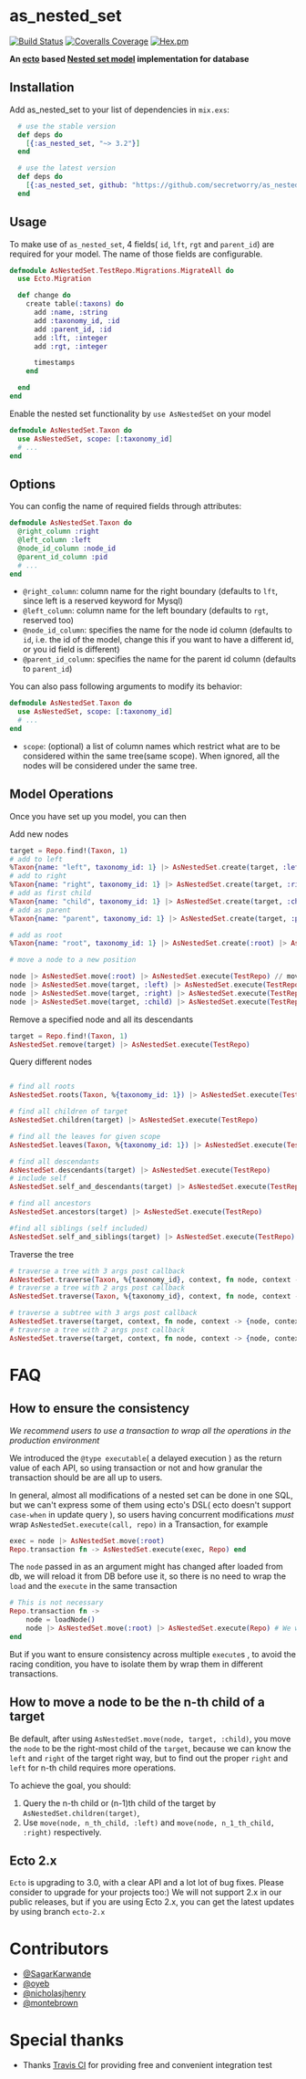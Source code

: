 # as_nested_set

[![Build Status](https://travis-ci.com/secretworry/as_nested_set.svg?branch=master)](https://travis-ci.org/secretworry/as_nested_set)
[![Coveralls Coverage](https://img.shields.io/coveralls/secretworry/as_nested_set.svg)](https://coveralls.io/github/secretworry/as_nested_set)
[![Hex.pm](https://img.shields.io/hexpm/v/as_nested_set.svg)](http://hex.pm/packages/as_nested_set)

**An [ecto](https://github.com/elixir-lang/ecto) based [Nested set model](https://en.wikipedia.org/wiki/Nested_set_model) implementation for database**

## Installation

Add as_nested_set to your list of dependencies in `mix.exs`:

```elixir
  # use the stable version
  def deps do
    [{:as_nested_set, "~> 3.2"}]
  end

  # use the latest version
  def deps do
    [{:as_nested_set, github: "https://github.com/secretworry/as_nested_set.git"}]
  end
```

## Usage

To make use of `as_nested_set`, 4 fields( `id`, `lft`, `rgt` and `parent_id`) are required for your model. The name of those fields are configurable.

```elixir
defmodule AsNestedSet.TestRepo.Migrations.MigrateAll do
  use Ecto.Migration

  def change do
    create table(:taxons) do
      add :name, :string
      add :taxonomy_id, :id
      add :parent_id, :id
      add :lft, :integer
      add :rgt, :integer

      timestamps
    end

  end
end
```

Enable the nested set functionality by `use AsNestedSet` on your model

```elixir
defmodule AsNestedSet.Taxon do
  use AsNestedSet, scope: [:taxonomy_id]
  # ...
end
```

## Options

You can config the name of required fields through attributes:

```elixir
defmodule AsNestedSet.Taxon do
  @right_column :right
  @left_column :left
  @node_id_column :node_id
  @parent_id_column :pid
  # ...
end
```

  * `@right_column`: column name for the right boundary (defaults to `lft`, since left is a reserved keyword for Mysql)
  * `@left_column`: column name for the left boundary (defaults to `rgt`, reserved too)
  * `@node_id_column`:  specifies the name for the node id column (defaults to `id`, i.e. the id of the model, change this if you want to have a different id, or you id field is different)
  * `@parent_id_column`: specifies the name for the parent id column (defaults to `parent_id`)

You can also pass following arguments to modify its behavior:

```elixir
defmodule AsNestedSet.Taxon do
  use AsNestedSet, scope: [:taxonomy_id]
  # ...
end
```

  * `scope`: (optional) a list of column names which restrict what are to be considered within the same tree(same scope). When ignored, all the nodes will be considered under the same tree.

## Model Operations

Once you have set up you model, you can then

Add new nodes

```elixir
target = Repo.find!(Taxon, 1)
# add to left
%Taxon{name: "left", taxonomy_id: 1} |> AsNestedSet.create(target, :left) |> AsNestedSet.execute(TestRepo)
# add to right
%Taxon{name: "right", taxonomy_id: 1} |> AsNestedSet.create(target, :right) |> AsNestedSet.execute(TestRepo)
# add as first child
%Taxon{name: "child", taxonomy_id: 1} |> AsNestedSet.create(target, :child) |> AsNestedSet.execute(TestRepo)
# add as parent
%Taxon{name: "parent", taxonomy_id: 1} |> AsNestedSet.create(target, :parent) |> AsNestedSet.execute(TestRepo)

# add as root
%Taxon{name: "root", taxonomy_id: 1} |> AsNestedSet.create(:root) |> AsNestedSet.execute(TestRepo)

# move a node to a new position

node |> AsNestedSet.move(:root) |> AsNestedSet.execute(TestRepo) // move the node to be a new root
node |> AsNestedSet.move(target, :left) |> AsNestedSet.execute(TestRepo) // move the node to the left of the target
node |> AsNestedSet.move(target, :right) |> AsNestedSet.execute(TestRepo) // move the node to the right of the target
node |> AsNestedSet.move(target, :child) |> AsNestedSet.execute(TestRepo) // move the node to be the right-most child of target

```

Remove a specified node and all its descendants

```elixir
target = Repo.find!(Taxon, 1)
AsNestedSet.remove(target) |> AsNestedSet.execute(TestRepo)
```

Query different nodes

```elixir

# find all roots
AsNestedSet.roots(Taxon, %{taxonomy_id: 1}) |> AsNestedSet.execute(TestRepo)

# find all children of target
AsNestedSet.children(target) |> AsNestedSet.execute(TestRepo)

# find all the leaves for given scope
AsNestedSet.leaves(Taxon, %{taxonomy_id: 1}) |> AsNestedSet.execute(TestRepo)

# find all descendants
AsNestedSet.descendants(target) |> AsNestedSet.execute(TestRepo)
# include self
AsNestedSet.self_and_descendants(target) |> AsNestedSet.execute(TestRepo)

# find all ancestors
AsNestedSet.ancestors(target) |> AsNestedSet.execute(TestRepo)

#find all siblings (self included)
AsNestedSet.self_and_siblings(target) |> AsNestedSet.execute(TestRepo)

```

Traverse the tree
```elixir
# traverse a tree with 3 args post callback
AsNestedSet.traverse(Taxon, %{taxonomy_id}, context, fn node, context -> {node, context}, end, fn node, children, context -> {node, context} end) |> AsNestedSet.execute(TestRepo)
# traverse a tree with 2 args post callback
AsNestedSet.traverse(Taxon, %{taxonomy_id}, context, fn node, context -> {node, context}, end, fn node, context -> {node, context} end) |> AsNestedSet.execute(TestRepo)

# traverse a subtree with 3 args post callback
AsNestedSet.traverse(target, context, fn node, context -> {node, context}, end, fn node, children, context -> {node, context} end) |> AsNestedSet.execute(TestRepo)
# traverse a tree with 2 args post callback
AsNestedSet.traverse(target, context, fn node, context -> {node, context}, end, fn node, context -> {node, context} end) |> AsNestedSet.execute(TestRepo)
```

# FAQ

## How to ensure the consistency

*We recommend users to use a transaction to wrap all the operations in the production environment*

We introduced the `@type executable`( a delayed execution ) as the return value of each API, so using transaction or not and how granular the transaction should be are all up to users.

In general, almost all modifications of a nested set can be done in one SQL, but we can't express some of them using ecto's DSL( ecto doesn't support `case-when` in update query ), so users having concurrent modifications *must* wrap `AsNestedSet.execute(call, repo)` in a Transaction, for example

```elixir
exec = node |> AsNestedSet.move(:root)
Repo.transaction fn -> AsNestedSet.execute(exec, Repo) end
```

The `node` passed in as an argument might has changed after loaded from db, we will reload it from DB before use it, so there is no need to wrap the `load` and the `execute` in the same transaction

```elixir
# This is not necessary
Repo.transaction fn ->
	node = loadNode()
	node |> AsNestedSet.move(:root) |> AsNestedSet.execute(Repo) # We will reload the node passed in
end
```

But if you want to ensure consistency across multiple `execute`s , to avoid the racing condition, you have to isolate them by wrap them in different transactions.

## How to move a node to be the n-th child of a target

Be default, after using `AsNestedSet.move(node, target, :child)`, you move the `node` to be the right-most child of the `target`, because we can know the `left` and `right` of the target right way, but to find out the proper `right` and `left` for n-th child requires more operations.

To achieve the goal, you should:
  1. Query the n-th child or (n-1)th child of the target by `AsNestedSet.children(target)`,
  2. Use `move(node, n_th_child, :left)` and `move(node, n_1_th_child, :right)` respectively.

## Ecto 2.x

`Ecto` is upgrading to 3.0, with a clear API and a lot lot of bug fixes. Please consider to upgrade for your projects too:)
We will not support 2.x in our public releases, but if you are using Ecto 2.x, you can get the latest updates by using branch `ecto-2.x`

# Contributors

* [@SagarKarwande](https://github.com/SagarKarwande)
* [@oyeb](https://github.com/oyeb)
* [@nicholasjhenry](https://github.com/nicholasjhenry)
* [@montebrown](https://github.com/montebrown)

# Special thanks

* Thanks [Travis CI](https://travis-ci.com/) for providing free and convenient integration test
